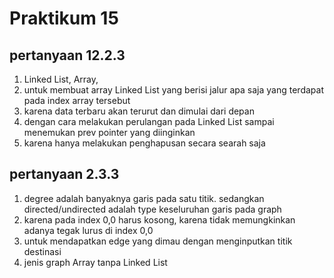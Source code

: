 # Praktikum 15
## pertanyaan 12.2.3
1. Linked List, Array, 
2. untuk membuat array Linked List yang berisi jalur apa saja yang terdapat pada index array tersebut
3. karena data terbaru akan terurut dan dimulai dari depan
4. dengan cara melakukan perulangan pada Linked List sampai menemukan prev pointer yang diinginkan
5. karena hanya melakukan penghapusan secara searah saja

## pertanyaan 2.3.3
1. degree adalah banyaknya garis pada satu titik. sedangkan directed/undirected adalah type keseluruhan garis pada graph
2. karena pada index 0,0 harus kosong, karena tidak memungkinkan adanya tegak lurus di index 0,0
3. untuk mendapatkan edge yang dimau dengan menginputkan titik destinasi
4. jenis graph Array tanpa Linked List
